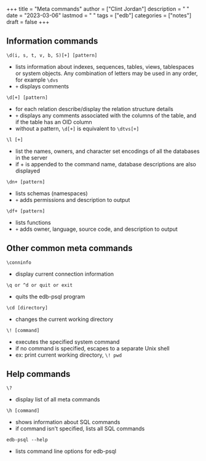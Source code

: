 +++
title = "Meta commands"
author = ["Clint Jordan"]
description = " "
date = "2023-03-06"
lastmod = " "
tags = ["edb"]
categories = ["notes"]
draft = false
+++

## Information commands

```text
\d(i, s, t, v, b, S)[+] [pattern]
```

* lists information about indexes, sequences, tables, views, tablespaces or
system objects. Any combination of letters may be used in any order, for example
`\dvs`
* `+` displays comments

```text
\d[+] [pattern]
```

* for each relation describe/display the relation structure details
* `+` displays any comments associated with the columns of the table, and if the
table has an OID column
* without a pattern, `\d[+]` is equivalent to `\dtvs[+]`


```text
\l [+]
```
* list the names, owners, and character set encodings of all the databases in
the server
* if +  is appended to the command name, database descriptions are also
displayed

```text
\dn+ [pattern]
```
* lists schemas (namespaces)
* `+` adds permissions and description to output

```text
\df+ [pattern]
```
* lists functions 
* `+` adds owner, language, source code, and description to output


## Other common meta commands

```text
\conninfo
```
* display current connection information

```text
\q or ^d or quit or exit
```
* quits the edb-psql program

```text
\cd [directory]
```
* changes the current working directory

```text
\! [command]
```
* executes the specified system command
* if no command is specified, escapes to a separate Unix shell
* ex: print current working directory, `\! pwd`


## Help commands

```text
\?
```
* display list of all meta commands

```text
\h [command]
```
* shows information about SQL commands
* if command isn't specified, lists all SQL commands

```text
edb-psql --help
```
* lists command line options for edb-psql
